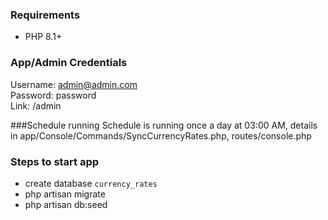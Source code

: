 ### Requirements

- PHP 8.1+

### App/Admin Credentials
Username: admin@admin.com  
Password: password  
Link: /admin

###Schedule running
Schedule is running once a day at 03:00 AM, details in app/Console/Commands/SyncCurrencyRates.php, routes/console.php

### Steps to start app

- create database `currency_rates`
- php artisan migrate
- php artisan db:seed




